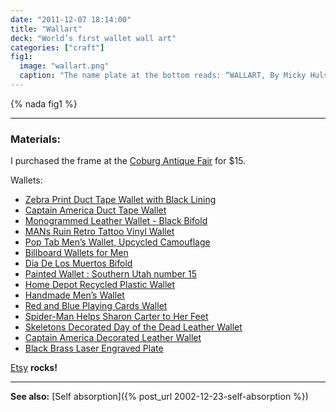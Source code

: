 ```yaml
---
date: "2011-12-07 18:14:00"
title: "Wallart"
deck: "World’s first wallet wall art"
categories: ["craft"]
fig1:
  image: "wallart.png"
  caption: "The name plate at the bottom reads: “WALLART, By Micky Hulse”."
---
```


{% nada fig1 %}

---

### Materials:

I purchased the frame at the [Coburg Antique Fair](http://www.coburgoregon.org/home/cob/page_42_85/coburg_antique_fair___first_sunday_after_labor_day.html) for $15.

Wallets:

* [Zebra Print Duct Tape Wallet with Black Lining](http://www.etsy.com/transaction/55984755)
* [Captain America Duct Tape Wallet](http://www.etsy.com/transaction/55984980)
* [Monogrammed Leather Wallet - Black Bifold](http://www.etsy.com/transaction/56100468)
* [MANs Ruin Retro Tattoo Vinyl Wallet](http://www.etsy.com/transaction/56217727)
* [Pop Tab Men’s Wallet, Upcycled Camouflage](http://www.etsy.com/transaction/56217803)
* [Billboard Wallets for Men](http://www.etsy.com/transaction/56217885)
* [Dia De Los Muertos Bifold](http://www.etsy.com/transaction/56219210)
* [Painted Wallet : Southern Utah number 15](http://www.etsy.com/transaction/56219468)
* [Home Depot Recycled Plastic Wallet](http://www.etsy.com/transaction/55983784)
* [Handmade Men’s Wallet](http://www.etsy.com/transaction/55984011)
* [Red and Blue Playing Cards Wallet](http://www.etsy.com/transaction/55984123)
* [Spider-Man Helps Sharon Carter to Her Feet](http://www.etsy.com/transaction/55984297)
* [Skeletons Decorated Day of the Dead Leather Wallet](http://www.etsy.com/transaction/55984597)
* [Captain America Decorated Leather Wallet](http://www.etsy.com/transaction/55984598)
* [Black Brass Laser Engraved Plate](http://www.etsy.com/transaction/64393662)

[Etsy](http://www.etsy.com/) **rocks!**

---

**See also:** [Self absorption]({% post_url 2002-12-23-self-absorption %})
